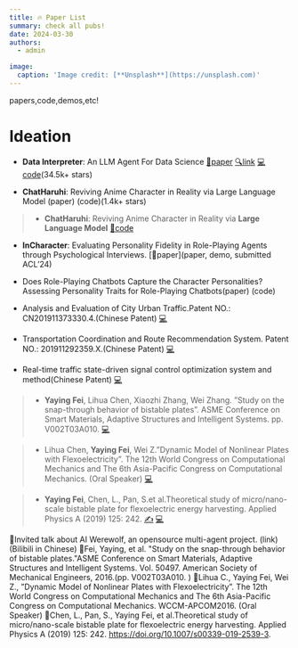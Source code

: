 ```yaml
---
title: 🔥 Paper List 
summary: check all pubs!
date: 2024-03-30
authors:
  - admin

image:
  caption: 'Image credit: [**Unsplash**](https://unsplash.com)'
---
```


papers,code,demos,etc!

# Ideation

- **Data Interpreter**: An LLM Agent For Data Science  [📜paper](https://arxiv.org/abs/2402.18679) [🔍link](https://docs.deepwisdom.ai/main/en/DataInterpreter/) [💻code](https://github.com/geekan/MetaGPT)(34.5k+ stars)

- **ChatHaruhi**: Reviving Anime Character in Reality via Large Language Model (paper) (code)(1.4k+ stars)

> - **ChatHaruhi**: Reviving Anime Character in Reality via **Large Language Model**
 [🤖code](https://github.com/LC1332/Chat-Haruhi-Suzumiya)

- **InCharacter**: Evaluating Personality Fidelity in Role-Playing Agents through Psychological Interviews. [📜paper](paper, demo, submitted ACL’24)
- Does Role-Playing Chatbots Capture the Character Personalities?Assessing Personality Traits for Role-Playing Chatbots(paper) (code) 

- Analysis and Evaluation of City Urban Traffic.Patent NO.: CN201911373330.4.(Chinese Patent)
[💻](https://zhuanli.tianyancha.com/9f0eedfbc319660caeaf18f5d9e7bac5)



- Transportation Coordination and Route Recommendation System. Patent NO.: 201911292359.X.(Chinese Patent)
[💻](https://zhuanli.tianyancha.com/09dcc46a2df9cc26f7e2483f8df062d1)



- Real-time traffic state-driven signal control optimization system and method(Chinese Patent)
[💻](https://zhuanli.tianyancha.com/50886ceeead91f89ca6c9816e6d84759)



> - **Yaying Fei**, Lihua Chen, Xiaozhi Zhang, Wei Zhang. ”Study on the snap-through behavior of bistable plates”. ASME Conference on Smart Materials, Adaptive Structures and Intelligent Systems. pp. V002T03A010. 
[💻](https://doi.org/10.1115/SMASIS2016-9113)



> - Lihua Chen, **Yaying Fei**, Wei Z.”Dynamic Model of Nonlinear Plates with Flexoelectricity”. The 12th World Congress on Computational Mechanics and The 6th Asia-Pacific Congress on Computational Mechanics. (Oral Speaker)
[💻](https://doi.org/10.1063/1.5126987)



> - **Yaying Fei**, Chen, L., Pan, S.et al.Theoretical study of micro/nano-scale bistable plate for flexoelectric energy harvesting. Applied Physics A (2019) 125: 242.
[✍️](https://doi.org/10.1007/s00339-019-2539-3)
[💻](https://link.springer.com/article/10.1007/s00339-019-2539-3)


Invited talk about AI Werewolf, an opensource multi-agent project. (link)(Bilibili in Chinese)
Fei, Yaying, et al. "Study on the snap-through behavior of bistable plates."ASME Conference on Smart Materials, Adaptive Structures and Intelligent Systems. Vol. 50497. American Society of Mechanical Engineers, 2016.(pp. V002T03A010. )
Lihua C., Yaying Fei, Wei Z., ”Dynamic Model of Nonlinear Plates with Flexoelectricity”. The 12th World Congress on Computational Mechanics and The 6th Asia-Pacific Congress on Computational Mechanics. WCCM-APCOM2016. (Oral Speaker)
Chen, L., Pan, S., Yaying Fei, et al.Theoretical study of micro/nano-scale bistable plate for flexoelectric energy harvesting. Applied Physics A (2019) 125: 242. https://doi.org/10.1007/s00339-019-2539-3.

 
 
 
